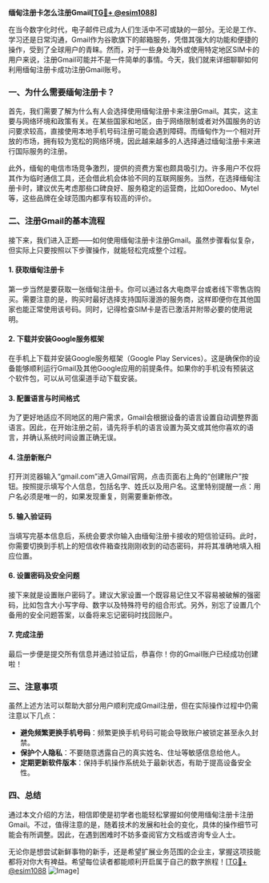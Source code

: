**缅甸注册卡怎么注册Gmail[[TG💪+ @esim1088](https://t.me/s/esim1088)]**

在当今数字化时代，电子邮件已成为人们生活中不可或缺的一部分。无论是工作、学习还是日常沟通，Gmail作为谷歌旗下的邮箱服务，凭借其强大的功能和便捷的操作，受到了全球用户的青睐。然而，对于一些身处海外或使用特定地区SIM卡的用户来说，注册Gmail可能并不是一件简单的事情。今天，我们就来详细聊聊如何利用缅甸注册卡成功注册Gmail账号。

### 一、为什么需要缅甸注册卡？

首先，我们需要了解为什么有人会选择使用缅甸注册卡来注册Gmail。其实，这主要与网络环境和政策有关。在某些国家和地区，由于网络限制或者对外国服务的访问要求较高，直接使用本地手机号码注册可能会遇到障碍。而缅甸作为一个相对开放的市场，拥有较为宽松的网络环境，因此越来越多的人选择通过缅甸注册卡来进行国际服务的注册。

此外，缅甸的电信市场竞争激烈，提供的资费方案也颇具吸引力。许多用户不仅将其作为临时通信工具，还会借此机会体验不同的互联网服务。当然，在选择缅甸注册卡时，建议优先考虑那些口碑良好、服务稳定的运营商，比如Ooredoo、Mytel等，这些品牌在全球范围内都享有较高的评价。

### 二、注册Gmail的基本流程

接下来，我们进入正题——如何使用缅甸注册卡注册Gmail。虽然步骤看似复杂，但实际上只要按照以下步骤操作，就能轻松完成整个过程。

#### 1. 获取缅甸注册卡

第一步当然是要获取一张缅甸注册卡。你可以通过各大电商平台或者线下零售店购买。需要注意的是，购买时最好选择支持国际漫游的服务商，这样即便你在其他国家也能正常使用该号码。同时，记得检查SIM卡是否已激活并附带必要的使用说明。

#### 2. 下载并安装Google服务框架

在手机上下载并安装Google服务框架（Google Play Services）。这是确保你的设备能够顺利运行Gmail及其他Google应用的前提条件。如果你的手机没有预装这个软件包，可以从可信渠道手动下载安装。

#### 3. 配置语言与时间格式

为了更好地适应不同地区的用户需求，Gmail会根据设备的语言设置自动调整界面语言。因此，在开始注册之前，请先将手机的语言设置为英文或其他你喜欢的语言，并确认系统时间设置正确无误。

#### 4. 注册新账户

打开浏览器输入“gmail.com”进入Gmail官网，点击页面右上角的“创建账户”按钮。按照提示填写个人信息，包括名字、姓氏以及用户名。这里特别提醒一点：用户名必须是唯一的，如果发现重复，则需要重新修改。

#### 5. 输入验证码

当填写完基本信息后，系统会要求你输入由缅甸注册卡接收的短信验证码。此时，你需要切换到手机上的短信收件箱查找刚刚收到的动态密码，并将其准确地填入相应位置。

#### 6. 设置密码及安全问题

接下来就是设置账户密码了。建议大家设置一个既容易记住又不容易被破解的强密码，比如包含大小写字母、数字以及特殊符号的组合形式。另外，别忘了设置几个备用的安全问题答案，以备将来忘记密码时找回账户。

#### 7. 完成注册

最后一步便是提交所有信息并通过验证后，恭喜你！你的Gmail账户已经成功创建啦！

### 三、注意事项

虽然上述方法可以帮助大部分用户顺利完成Gmail注册，但在实际操作过程中仍需注意以下几点：

- **避免频繁更换手机号码**：频繁更换手机号码可能会导致账户被锁定甚至永久封禁。
- **保护个人隐私**：不要随意透露自己的真实姓名、住址等敏感信息给他人。
- **定期更新软件版本**：保持手机操作系统处于最新状态，有助于提高设备安全性。

### 四、总结

通过本文介绍的方法，相信即使是初学者也能轻松掌握如何使用缅甸注册卡注册Gmail。不过，值得注意的是，随着技术的发展和社会的变化，具体的操作细节可能会有所调整。因此，在遇到困难时不妨多查阅官方文档或咨询专业人士。

无论你是想尝试新鲜事物的新手，还是希望扩展业务范围的企业主，掌握这项技能都将对你大有裨益。希望每位读者都能顺利开启属于自己的数字旅程！[[TG💪+ @esim1088](https://t.me/s/esim1088) ![Image](https://i.postimg.cc/4NQfJmqS/Snipaste-2025-05-13-00-14-12.png)]